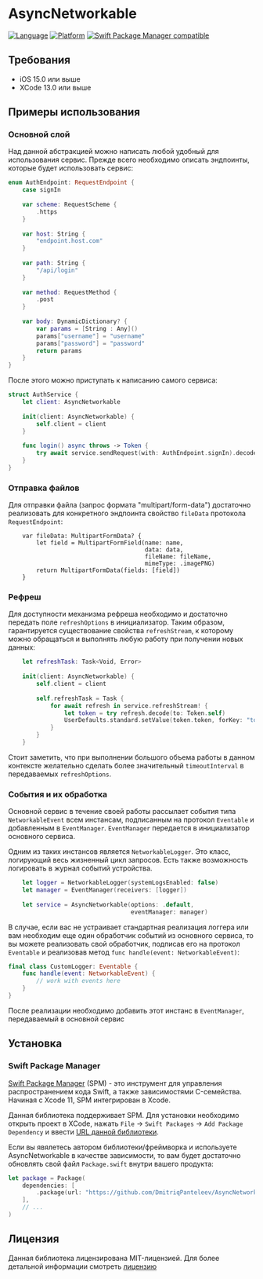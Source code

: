 # AsyncNetworkable
[![Language](https://img.shields.io/static/v1.svg?label=language&message=Swift%205&color=FA7343&logo=swift&style=flat-square)](https://swift.org)
[![Platform](https://img.shields.io/static/v1.svg?label=platforms&message=iOS%20&logo=apple&style=flat-square)](https://apple.com)
[![Swift Package Manager compatible](https://img.shields.io/badge/Swift%20Package%20Manager-compatible-brightgreen.svg)](https://github.com/apple/swift-package-manager)

## Требования
- iOS 15.0 или выше
- XCode 13.0 или выше

## Примеры использования
### Основной слой
Над данной абстракцией можно написать любой удобный для использования сервис. Прежде всего необходимо описать эндпоинты, которые будет использовать сервис:

```swift
enum AuthEndpoint: RequestEndpoint {
    case signIn
    
    var scheme: RequestScheme {
        .https
    }
    
    var host: String {
        "endpoint.host.com"
    }
    
    var path: String {
        "/api/login"
    }
    
    var method: RequestMethod {
        .post
    }
    
    var body: DynamicDictionary? {
        var params = [String : Any]()
        params["username"] = "username"
        params["password"] = "password"
        return params
    }
}
```

После этого можно приступать к написанию самого сервиса:

```swift
struct AuthService {
    let client: AsyncNetworkable
    
    init(client: AsyncNetworkable) {
        self.client = client
    }
    
    func login() async throws -> Token {
        try await service.sendRequest(with: AuthEndpoint.signIn).decode(to: Token.self)
    }
}
```

### Отправка файлов
Для отправки файла (запрос формата "multipart/form-data") достаточно реализовать для конкретного эндпоинта свойство `fileData` протокола `RequestEndpoint`:
```
    var fileData: MultipartFormData? {
        let field = MultipartFormField(name: name,
                                       data: data,
                                       fileName: fileName,
                                       mimeType: .imagePNG)
        return MultipartFormData(fields: [field])
    }
```

### Рефреш
Для доступности механизма рефреша необходимо и достаточно передать поле `refreshOptions` в инициализатор. Таким образом, гарантируется существование свойства `refreshStream`, к которому можно обращаться и выполнять любую работу при получении новых данных:
```swift
    let refreshTask: Task<Void, Error>
    
    init(client: AsyncNetworkable) {
        self.client = client
        
        self.refreshTask = Task {
            for await refresh in service.refreshStream! {
                let token = try refresh.decode(to: Token.self)
                UserDefaults.standard.setValue(token.token, forKey: "token")
            }
        }
    }
```
Стоит заметить, что при выполнении большого объема работы в данном контексте желательно сделать более значительный `timeoutInterval` в передаваемых `refreshOptions`.

### События и их обработка
Основной сервис в течение своей работы рассылает события типа `NetworkableEvent` всем инстансам, подписанным на протокол `Eventable` и добавленным в `EventManager`. `EventManager` передается в инициализатор основного сервиса.

Одним из таких инстансов является `NetworkableLogger`. Это класс, логирующий весь жизненный цикл запросов. Есть также возможность логировать в журнал событий устройства.
```swift
    let logger = NetworkableLogger(systemLogsEnabled: false)
    let manager = EventManager(receivers: [logger])
    
    let service = AsyncNetworkable(options: .default,
                                   eventManager: manager)
```
В случае, если вас не устраивает стандартная реализация логгера или вам необходим еще один обработчик событий из основного сервиса, то вы можете реализовать свой обработчик, подписав его на протокол `Eventable` и реализовав метод `func handle(event: NetworkableEvent)`:
```swift
final class CustomLogger: Eventable {
    func handle(event: NetworkableEvent) {
        // work with events here
    }
}
```
После реализации необходимо добавить этот инстанс в `EventManager`, передаваемый в основной сервис

## Установка
### Swift Package Manager
[Swift Package Manager](https://swift.org/package-manager/) (SPM) - это инструмент для управления распространением кода Swift, а также зависимостями C-семейства. Начиная с Xcode 11, SPM интегрирован в Xcode.

Данная библиотека поддерживает SPM. Для установки необходимо открыть проект в XCode, нажать `File` -> `Swift Packages` -> `Add Package Dependency` и ввести [URL данной библиотеки](https://github.com/DmitriqPanteleev/AsyncNetworkable.git).

Если вы явялетесь автором библиотеки/фреймворка и используете AsyncNetworkable в качестве зависимости, то вам будет достаточно обновлять свой файл `Package.swift` внутри вашего продукта:
```swift
let package = Package(
    dependencies: [
        .package(url: "https://github.com/DmitriqPanteleev/AsyncNetworkable.git", from: "1.0.0")
    ],
    // ...
)
```

## Лицензия
Данная библиотека лицензирована MIT-лицензией. Для более детальной информации смотреть [лицензию](https://github.com/DmitriqPanteleev/AsyncNetworkable/blob/main/LICENSE)

